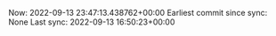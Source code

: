Now: 2022-09-13 23:47:13.438762+00:00 Earliest commit since sync: None Last sync: 2022-09-13 16:50:23+00:00
